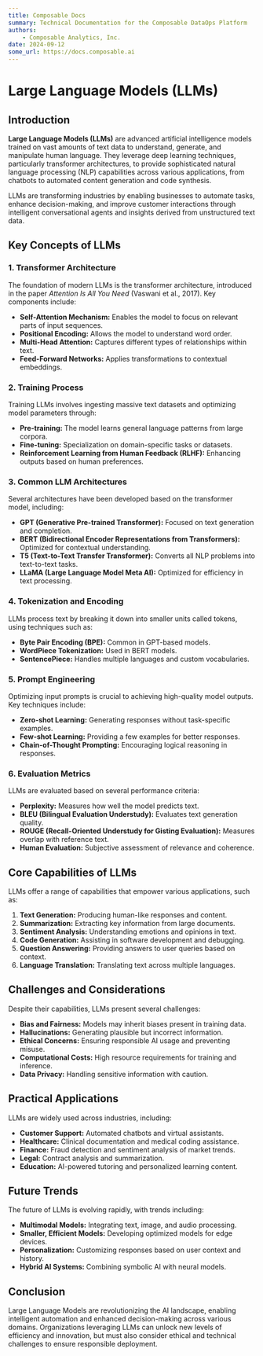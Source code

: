 ```yaml
---
title: Composable Docs
summary: Technical Documentation for the Composable DataOps Platform
authors:
    - Composable Analytics, Inc.
date: 2024-09-12
some_url: https://docs.composable.ai
---
```


# Large Language Models (LLMs)

## Introduction

**Large Language Models (LLMs)** are advanced artificial intelligence models trained on vast amounts of text data to understand, generate, and manipulate human language. They leverage deep learning techniques, particularly transformer architectures, to provide sophisticated natural language processing (NLP) capabilities across various applications, from chatbots to automated content generation and code synthesis.

LLMs are transforming industries by enabling businesses to automate tasks, enhance decision-making, and improve customer interactions through intelligent conversational agents and insights derived from unstructured text data.

## Key Concepts of LLMs

### 1. **Transformer Architecture**
The foundation of modern LLMs is the transformer architecture, introduced in the paper *Attention Is All You Need* (Vaswani et al., 2017). Key components include:

- **Self-Attention Mechanism:** Enables the model to focus on relevant parts of input sequences.
- **Positional Encoding:** Allows the model to understand word order.
- **Multi-Head Attention:** Captures different types of relationships within text.
- **Feed-Forward Networks:** Applies transformations to contextual embeddings.

### 2. **Training Process**
Training LLMs involves ingesting massive text datasets and optimizing model parameters through:

- **Pre-training:** The model learns general language patterns from large corpora.
- **Fine-tuning:** Specialization on domain-specific tasks or datasets.
- **Reinforcement Learning from Human Feedback (RLHF):** Enhancing outputs based on human preferences.

### 3. **Common LLM Architectures**
Several architectures have been developed based on the transformer model, including:

- **GPT (Generative Pre-trained Transformer):** Focused on text generation and completion.
- **BERT (Bidirectional Encoder Representations from Transformers):** Optimized for contextual understanding.
- **T5 (Text-to-Text Transfer Transformer):** Converts all NLP problems into text-to-text tasks.
- **LLaMA (Large Language Model Meta AI):** Optimized for efficiency in text processing.

### 4. **Tokenization and Encoding**
LLMs process text by breaking it down into smaller units called tokens, using techniques such as:

- **Byte Pair Encoding (BPE):** Common in GPT-based models.
- **WordPiece Tokenization:** Used in BERT models.
- **SentencePiece:** Handles multiple languages and custom vocabularies.

### 5. **Prompt Engineering**
Optimizing input prompts is crucial to achieving high-quality model outputs. Key techniques include:

- **Zero-shot Learning:** Generating responses without task-specific examples.
- **Few-shot Learning:** Providing a few examples for better responses.
- **Chain-of-Thought Prompting:** Encouraging logical reasoning in responses.

### 6. **Evaluation Metrics**
LLMs are evaluated based on several performance criteria:

- **Perplexity:** Measures how well the model predicts text.
- **BLEU (Bilingual Evaluation Understudy):** Evaluates text generation quality.
- **ROUGE (Recall-Oriented Understudy for Gisting Evaluation):** Measures overlap with reference text.
- **Human Evaluation:** Subjective assessment of relevance and coherence.

## Core Capabilities of LLMs

LLMs offer a range of capabilities that empower various applications, such as:

1. **Text Generation:** Producing human-like responses and content.
2. **Summarization:** Extracting key information from large documents.
3. **Sentiment Analysis:** Understanding emotions and opinions in text.
4. **Code Generation:** Assisting in software development and debugging.
5. **Question Answering:** Providing answers to user queries based on context.
6. **Language Translation:** Translating text across multiple languages.

## Challenges and Considerations

Despite their capabilities, LLMs present several challenges:

- **Bias and Fairness:** Models may inherit biases present in training data.
- **Hallucinations:** Generating plausible but incorrect information.
- **Ethical Concerns:** Ensuring responsible AI usage and preventing misuse.
- **Computational Costs:** High resource requirements for training and inference.
- **Data Privacy:** Handling sensitive information with caution.

## Practical Applications

LLMs are widely used across industries, including:

- **Customer Support:** Automated chatbots and virtual assistants.
- **Healthcare:** Clinical documentation and medical coding assistance.
- **Finance:** Fraud detection and sentiment analysis of market trends.
- **Legal:** Contract analysis and summarization.
- **Education:** AI-powered tutoring and personalized learning content.

## Future Trends

The future of LLMs is evolving rapidly, with trends including:

- **Multimodal Models:** Integrating text, image, and audio processing.
- **Smaller, Efficient Models:** Developing optimized models for edge devices.
- **Personalization:** Customizing responses based on user context and history.
- **Hybrid AI Systems:** Combining symbolic AI with neural models.

## Conclusion

Large Language Models are revolutionizing the AI landscape, enabling intelligent automation and enhanced decision-making across various domains. Organizations leveraging LLMs can unlock new levels of efficiency and innovation, but must also consider ethical and technical challenges to ensure responsible deployment.

